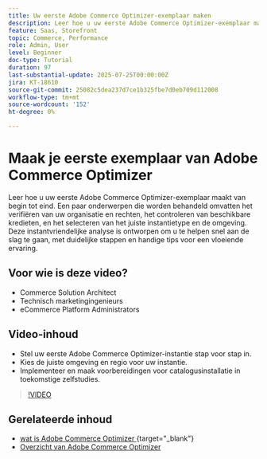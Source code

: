 ```yaml
---
title: Uw eerste Adobe Commerce Optimizer-exemplaar maken
description: Leer hoe u uw eerste Adobe Commerce Optimizer-exemplaar maakt met deze stapsgewijze zelfstudie.
feature: Saas, Storefront
topic: Commerce, Performance
role: Admin, User
level: Beginner
doc-type: Tutorial
duration: 97
last-substantial-update: 2025-07-25T00:00:00Z
jira: KT-18610
source-git-commit: 25082c5dea237d7ce1b325fbe7d0eb709d112008
workflow-type: tm+mt
source-wordcount: '152'
ht-degree: 0%

---
```



# Maak je eerste exemplaar van Adobe Commerce Optimizer

Leer hoe u uw eerste Adobe Commerce Optimizer-exemplaar maakt van begin tot eind. Een paar onderwerpen die worden behandeld omvatten het verifiëren van uw organisatie en rechten, het controleren van beschikbare kredieten, en het selecteren van het juiste instantietype en de omgeving. Deze instantvriendelijke analyse is ontworpen om u te helpen snel aan de slag te gaan, met duidelijke stappen en handige tips voor een vloeiende ervaring.

## Voor wie is deze video?

* Commerce Solution Architect
* Technisch marketingingenieurs
* eCommerce Platform Administrators

## Video-inhoud

* Stel uw eerste Adobe Commerce Optimizer-instantie stap voor stap in.
* Kies de juiste omgeving en regio voor uw instantie.
* Implementeer en maak voorbereidingen voor catalogusinstallatie in toekomstige zelfstudies.

>[!VIDEO](https://video.tv.adobe.com/v/3469884?learn=on&enablevpops&captions=dut)

## Gerelateerde inhoud

* [ wat is Adobe Commerce Optimizer ](https://experienceleague.adobe.com/nl/docs/commerce/optimizer/overview){target="_blank"}
* [ Overzicht van Adobe Commerce Optimizer ](https://experienceleague.adobe.com/nl/docs/commerce-learn/tutorials/adobe-commerce-optimizer/overview)
